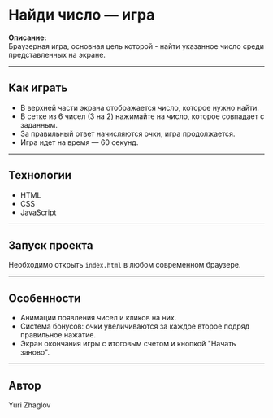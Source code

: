 # Найди число — игра

**Описание:**  
    Браузерная игра, основная цель которой - найти указанное число среди представленных на экране.

---

## Как играть

- В верхней части экрана отображается число, которое нужно найти.
- В сетке из 6 чисел (3 на 2) нажимайте на число, которое совпадает с заданным.
- За правильный ответ начисляются очки, игра продолжается.
- Игра идет на время — 60 секунд.

---

## Технологии

- HTML
- CSS
- JavaScript

---

## Запуск проекта

Необходимо открыть `index.html` в любом современном браузере.

---

## Особенности

- Анимации появления чисел и кликов на них.
- Система бонусов: очки увеличиваются за каждое второе подряд правильное нажатие.
- Экран окончания игры с итоговым счетом и кнопкой "Начать заново".

---

## Автор

Yuri Zhaglov
